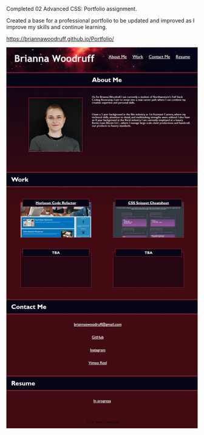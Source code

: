 Completed 02 Advanced CSS: Portfolio assignment.

Created a base for a professional portfolio to be updated and improved as I improve my skills and continue learning.

https://briannawoodruff.github.io/Portfolio/

<img src="assets\images\Screen Capture-BriannaWoodruff-ProfessionalPortfolio.jpg" title="Portfolio Screenshot">